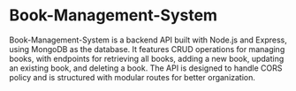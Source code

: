 # Book-Management-System
 Book-Management-System is a backend API built with Node.js and Express, using MongoDB as the database. It features CRUD operations for managing books, with endpoints for retrieving all books, adding a new book, updating an existing book, and deleting a book. The API is designed to handle CORS policy and is structured with modular routes for better organization.
